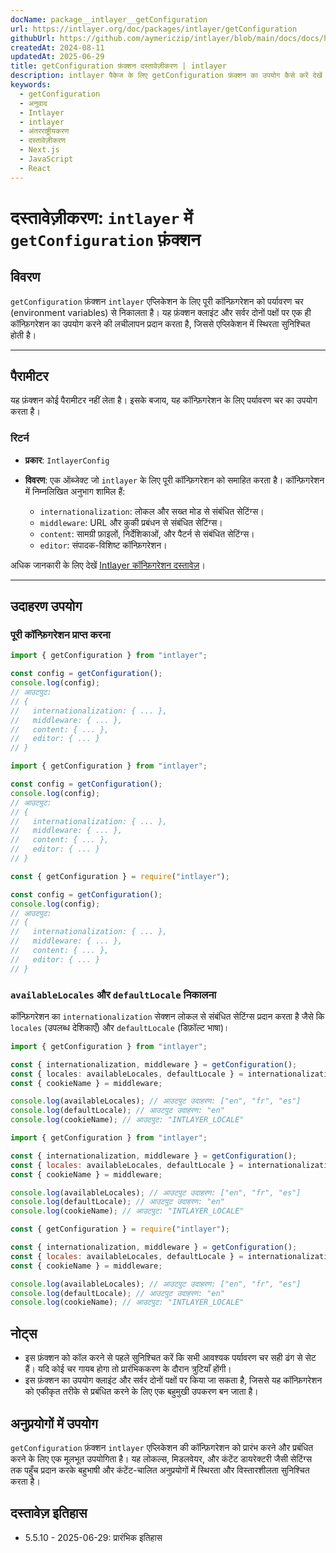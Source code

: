 ```yaml
---
docName: package__intlayer__getConfiguration
url: https://intlayer.org/doc/packages/intlayer/getConfiguration
githubUrl: https://github.com/aymericzip/intlayer/blob/main/docs/docs/hi/packages/intlayer/getConfiguration.md
createdAt: 2024-08-11
updatedAt: 2025-06-29
title: getConfiguration फ़ंक्शन दस्तावेज़ीकरण | intlayer
description: intlayer पैकेज के लिए getConfiguration फ़ंक्शन का उपयोग कैसे करें देखें
keywords:
  - getConfiguration
  - अनुवाद
  - Intlayer
  - intlayer
  - अंतरराष्ट्रीयकरण
  - दस्तावेज़ीकरण
  - Next.js
  - JavaScript
  - React
---
```


# दस्तावेज़ीकरण: `intlayer` में `getConfiguration` फ़ंक्शन

## विवरण

`getConfiguration` फ़ंक्शन `intlayer` एप्लिकेशन के लिए पूरी कॉन्फ़िगरेशन को पर्यावरण चर (environment variables) से निकालता है। यह फ़ंक्शन क्लाइंट और सर्वर दोनों पक्षों पर एक ही कॉन्फ़िगरेशन का उपयोग करने की लचीलापन प्रदान करता है, जिससे एप्लिकेशन में स्थिरता सुनिश्चित होती है।

---

## पैरामीटर

यह फ़ंक्शन कोई पैरामीटर नहीं लेता है। इसके बजाय, यह कॉन्फ़िगरेशन के लिए पर्यावरण चर का उपयोग करता है।

### रिटर्न

- **प्रकार**: `IntlayerConfig`
- **विवरण**: एक ऑब्जेक्ट जो `intlayer` के लिए पूरी कॉन्फ़िगरेशन को समाहित करता है। कॉन्फ़िगरेशन में निम्नलिखित अनुभाग शामिल हैं:

  - `internationalization`: लोकल और सख्त मोड से संबंधित सेटिंग्स।
  - `middleware`: URL और कुकी प्रबंधन से संबंधित सेटिंग्स।
  - `content`: सामग्री फ़ाइलों, निर्देशिकाओं, और पैटर्न से संबंधित सेटिंग्स।
  - `editor`: संपादक-विशिष्ट कॉन्फ़िगरेशन।

अधिक जानकारी के लिए देखें [Intlayer कॉन्फ़िगरेशन दस्तावेज़](https://github.com/aymericzip/intlayer/blob/main/docs/docs/hi/configuration.md)।

---

## उदाहरण उपयोग

### पूरी कॉन्फ़िगरेशन प्राप्त करना

```typescript codeFormat="typescript"
import { getConfiguration } from "intlayer";

const config = getConfiguration();
console.log(config);
// आउटपुट:
// {
//   internationalization: { ... },
//   middleware: { ... },
//   content: { ... },
//   editor: { ... }
// }
```

```javascript codeFormat="esm"
import { getConfiguration } from "intlayer";

const config = getConfiguration();
console.log(config);
// आउटपुट:
// {
//   internationalization: { ... },
//   middleware: { ... },
//   content: { ... },
//   editor: { ... }
// }
```

```javascript codeFormat="commonjs"
const { getConfiguration } = require("intlayer");

const config = getConfiguration();
console.log(config);
// आउटपुट:
// {
//   internationalization: { ... },
//   middleware: { ... },
//   content: { ... },
//   editor: { ... }
// }
```

### `availableLocales` और `defaultLocale` निकालना

कॉन्फ़िगरेशन का `internationalization` सेक्शन लोकल से संबंधित सेटिंग्स प्रदान करता है जैसे कि `locales` (उपलब्ध देशिकाएँ) और `defaultLocale` (डिफ़ॉल्ट भाषा)।

```typescript codeFormat="typescript"
import { getConfiguration } from "intlayer";

const { internationalization, middleware } = getConfiguration();
const { locales: availableLocales, defaultLocale } = internationalization;
const { cookieName } = middleware;

console.log(availableLocales); // आउटपुट उदाहरण: ["en", "fr", "es"]
console.log(defaultLocale); // आउटपुट उदाहरण: "en"
console.log(cookieName); // आउटपुट: "INTLAYER_LOCALE"
```

```javascript codeFormat="esm"
import { getConfiguration } from "intlayer";

const { internationalization, middleware } = getConfiguration();
const { locales: availableLocales, defaultLocale } = internationalization;
const { cookieName } = middleware;

console.log(availableLocales); // आउटपुट उदाहरण: ["en", "fr", "es"]
console.log(defaultLocale); // आउटपुट उदाहरण: "en"
console.log(cookieName); // आउटपुट: "INTLAYER_LOCALE"
```

```javascript codeFormat="commonjs"
const { getConfiguration } = require("intlayer");

const { internationalization, middleware } = getConfiguration();
const { locales: availableLocales, defaultLocale } = internationalization;
const { cookieName } = middleware;

console.log(availableLocales); // आउटपुट उदाहरण: ["en", "fr", "es"]
console.log(defaultLocale); // आउटपुट उदाहरण: "en"
console.log(cookieName); // आउटपुट: "INTLAYER_LOCALE"
```

## नोट्स

- इस फ़ंक्शन को कॉल करने से पहले सुनिश्चित करें कि सभी आवश्यक पर्यावरण चर सही ढंग से सेट हैं। यदि कोई चर गायब होगा तो प्रारंभिककरण के दौरान त्रुटियाँ होंगी।
- इस फ़ंक्शन का उपयोग क्लाइंट और सर्वर दोनों पक्षों पर किया जा सकता है, जिससे यह कॉन्फ़िगरेशन को एकीकृत तरीके से प्रबंधित करने के लिए एक बहुमुखी उपकरण बन जाता है।

## अनुप्रयोगों में उपयोग

`getConfiguration` फ़ंक्शन `intlayer` एप्लिकेशन की कॉन्फ़िगरेशन को प्रारंभ करने और प्रबंधित करने के लिए एक मूलभूत उपयोगिता है। यह लोकल्स, मिडलवेयर, और कंटेंट डायरेक्टरी जैसी सेटिंग्स तक पहुँच प्रदान करके बहुभाषी और कंटेंट-चालित अनुप्रयोगों में स्थिरता और विस्तारशीलता सुनिश्चित करता है।

## दस्तावेज़ इतिहास

- 5.5.10 - 2025-06-29: प्रारंभिक इतिहास
